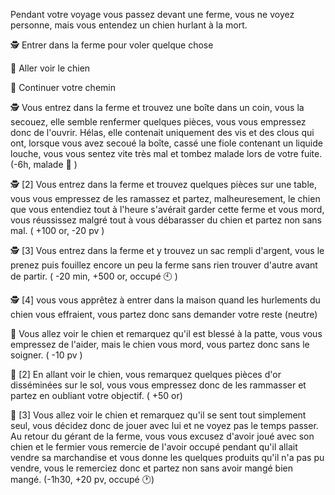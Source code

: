 Pendant votre voyage vous passez devant une ferme, vous ne voyez personne, mais vous entendez un chien hurlant à la mort.

🕵️ Entrer dans la ferme pour voler quelque chose

🐶 Aller voir le chien

🚶 Continuer votre chemin

🕵️ Vous entrez dans la ferme et trouvez une boîte dans un coin, vous la secouez, elle semble renfermer quelques pièces, vous vous empressez donc de l'ouvrir. Hélas, elle contenait uniquement des vis et des clous qui ont, lorsque vous avez secoué la boîte, cassé une fiole contenant un liquide louche, vous vous sentez vite très mal et tombez malade lors de votre fuite. (-6h, malade 🤢 )

🕵️ [2] Vous entrez dans la ferme et trouvez quelques pièces sur une table, vous vous empressez de les ramassez et partez, malheuresement, le chien que vous entendiez tout à l'heure s'avérait garder cette ferme et vous mord, vous réussissez malgré tout à vous débarasser du chien et partez non sans mal. ( +100 or, -20 pv )

🕵️ [3] Vous entrez dans la ferme et y trouvez un sac rempli d'argent, vous le prenez puis fouillez encore un peu la ferme sans rien trouver d'autre avant de partir. ( -20 min, +500 or, occupé 🕙 )

🕵️ [4] vous vous apprêtez à entrer dans la maison quand les hurlements du chien vous effraient, vous partez donc sans demander votre reste (neutre)

🐶 Vous allez voir le chien et remarquez qu'il est blessé à la patte, vous vous empressez de l'aider, mais le chien vous mord, vous partez donc sans le soigner. ( -10 pv )

🐶 [2] En allant voir le chien, vous remarquez quelques pièces d'or disséminées sur le sol, vous vous empressez donc de les rammasser et partez en oubliant votre objectif. ( +50 or)

🐶 [3] Vous allez voir le chien et remarquez qu'il se sent tout simplement seul, vous décidez donc de jouer avec lui et ne voyez pas le temps passer. Au retour du gérant de la ferme, vous vous excusez d'avoir joué avec son chien et le fermier vous remercie de l'avoir occupé pendant qu'il allait vendre sa marchandise et vous donne les quelques produits qu'il n'a pas pu vendre, vous le remerciez donc et partez non sans avoir mangé bien mangé. (-1h30, +20 pv, occupé 🕐)
